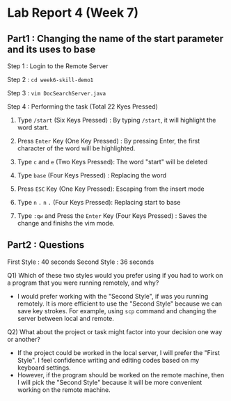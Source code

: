 # __Lab Report 4 (Week 7)__

## __Part1__ : Changing the name of the __start__ parameter and its uses to __base__

Step 1 : Login to the Remote Server

Step 2 : `cd week6-skill-demo1`

Step 3 : `vim DocSearchServer.java`

Step 4 : Performing the task (Total 22 Kyes Pressed)

1. Type `/start` (Six Keys Pressed) : By typing `/start`, it will highlight the word start.

2. Press `Enter` Key (One Key Pressed) : By pressing Enter, the first character of the word will be highlighted.

3. Type `c` and `e` (Two Keys Pressed): The word "start" will be deleted

4. Type `base` (Four Keys Pressed) : Replacing the word

5. Press `ESC` Key (One Key Pressed): Escaping from the insert mode

6. Type `n` `.` `n` `.` (Four Keys Pressed): Replacing start to base

7. Type `:qw` and Press the `Enter` Key (Four Keys Pressed) : Saves the change and finishs the vim mode.



## __Part2__ : Questions

First Style : 40 seconds
Second Style : 36 seconds

Q1) Which of these two styles would you prefer using if you had to work on a program that you were running remotely, and why?

- I would prefer working with the "Second Style", if was you running remotely. It is more efficient to use the "Second Style" because we can save key strokes. For example, using `scp` command and changing the server between local and remote.

Q2) What about the project or task might factor into your decision one way or another?

- If the project could be worked in the local server, I will prefer the "First Style". I feel confidence writing and editing codes based on my keyboard settings.
- However, if the program should be worked on the remote machine, then I will pick the "Second Style" because it will be more convenient working on the remote machine.
